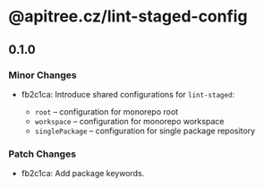 # @apitree.cz/lint-staged-config

## 0.1.0

### Minor Changes

- fb2c1ca: Introduce shared configurations for `lint-staged`:

  - `root` – configuration for monorepo root
  - `workspace` – configuration for monorepo workspace
  - `singlePackage` – configuration for single package repository

### Patch Changes

- fb2c1ca: Add package keywords.
